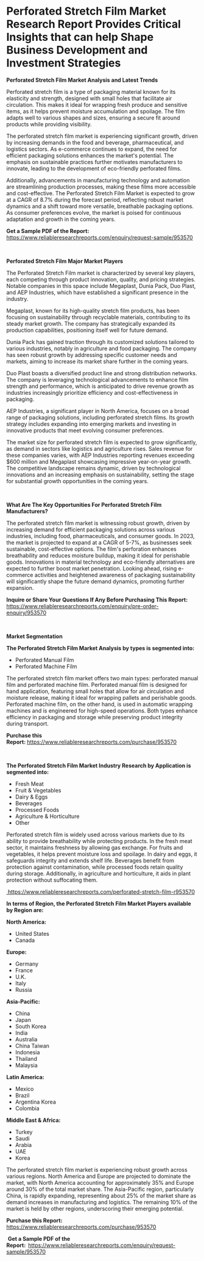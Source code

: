 <p><h1>Perforated Stretch Film Market Research Report Provides Critical Insights that can help Shape Business Development and Investment Strategies</h1></p><p><strong>Perforated Stretch Film Market Analysis and Latest Trends</strong></p>
<p><p>Perforated stretch film is a type of packaging material known for its elasticity and strength, designed with small holes that facilitate air circulation. This makes it ideal for wrapping fresh produce and sensitive items, as it helps prevent moisture accumulation and spoilage. The film adapts well to various shapes and sizes, ensuring a secure fit around products while providing visibility.</p><p>The perforated stretch film market is experiencing significant growth, driven by increasing demands in the food and beverage, pharmaceutical, and logistics sectors. As e-commerce continues to expand, the need for efficient packaging solutions enhances the market's potential. The emphasis on sustainable practices further motivates manufacturers to innovate, leading to the development of eco-friendly perforated films.</p><p>Additionally, advancements in manufacturing technology and automation are streamlining production processes, making these films more accessible and cost-effective. The Perforated Stretch Film Market is expected to grow at a CAGR of 8.7% during the forecast period, reflecting robust market dynamics and a shift toward more versatile, breathable packaging options. As consumer preferences evolve, the market is poised for continuous adaptation and growth in the coming years.</p></p>
<p><strong>Get a Sample PDF of the Report:&nbsp;</strong> <a href="https://www.reliableresearchreports.com/enquiry/request-sample/953570?utm_campaign=48&utm_medium=2&utm_source=Github&utm_content=ia&utm_term=18042025&utm_id=perforated-stretch-film">https://www.reliableresearchreports.com/enquiry/request-sample/953570</a></p>
<p>&nbsp;</p>
<p><strong>Perforated Stretch Film Major Market Players</strong></p>
<p><p>The Perforated Stretch Film market is characterized by several key players, each competing through product innovation, quality, and pricing strategies. Notable companies in this space include Megaplast, Dunia Pack, Duo Plast, and AEP Industries, which have established a significant presence in the industry.</p><p>Megaplast, known for its high-quality stretch film products, has been focusing on sustainability through recyclable materials, contributing to its steady market growth. The company has strategically expanded its production capabilities, positioning itself well for future demand.</p><p>Dunia Pack has gained traction through its customized solutions tailored to various industries, notably in agriculture and food packaging. The company has seen robust growth by addressing specific customer needs and markets, aiming to increase its market share further in the coming years.</p><p>Duo Plast boasts a diversified product line and strong distribution networks. The company is leveraging technological advancements to enhance film strength and performance, which is anticipated to drive revenue growth as industries increasingly prioritize efficiency and cost-effectiveness in packaging.</p><p>AEP Industries, a significant player in North America, focuses on a broad range of packaging solutions, including perforated stretch films. Its growth strategy includes expanding into emerging markets and investing in innovative products that meet evolving consumer preferences. </p><p>The market size for perforated stretch film is expected to grow significantly, as demand in sectors like logistics and agriculture rises. Sales revenue for these companies varies, with AEP Industries reporting revenues exceeding $600 million and Megaplast showcasing impressive year-on-year growth. The competitive landscape remains dynamic, driven by technological innovations and an increasing emphasis on sustainability, setting the stage for substantial growth opportunities in the coming years.</p></p>
<p>&nbsp;</p>
<p><strong>What Are The Key Opportunities For Perforated Stretch Film Manufacturers?</strong></p>
<p><p>The perforated stretch film market is witnessing robust growth, driven by increasing demand for efficient packaging solutions across various industries, including food, pharmaceuticals, and consumer goods. In 2023, the market is projected to expand at a CAGR of 5-7%, as businesses seek sustainable, cost-effective options. The film's perforation enhances breathability and reduces moisture buildup, making it ideal for perishable goods. Innovations in material technology and eco-friendly alternatives are expected to further boost market penetration. Looking ahead, rising e-commerce activities and heightened awareness of packaging sustainability will significantly shape the future demand dynamics, promoting further expansion.</p></p>
<p><strong>Inquire or Share Your Questions If Any Before Purchasing This Report:</strong> <a href="https://www.reliableresearchreports.com/enquiry/pre-order-enquiry/953570?utm_campaign=48&utm_medium=2&utm_source=Github&utm_content=ia&utm_term=18042025&utm_id=perforated-stretch-film">https://www.reliableresearchreports.com/enquiry/pre-order-enquiry/953570</a></p>
<p>&nbsp;</p>
<p><strong>Market Segmentation</strong></p>
<p><strong>The Perforated Stretch Film Market Analysis by types is segmented into:</strong></p>
<p><ul><li>Perforated Manual Film</li><li>Perforated Machine Film</li></ul></p>
<p><p>The perforated stretch film market offers two main types: perforated manual film and perforated machine film. Perforated manual film is designed for hand application, featuring small holes that allow for air circulation and moisture release, making it ideal for wrapping pallets and perishable goods. Perforated machine film, on the other hand, is used in automatic wrapping machines and is engineered for high-speed operations. Both types enhance efficiency in packaging and storage while preserving product integrity during transport.</p></p>
<p><strong>Purchase this Report:&nbsp;</strong><a href="https://www.reliableresearchreports.com/purchase/953570?utm_campaign=48&utm_medium=2&utm_source=Github&utm_content=ia&utm_term=18042025&utm_id=perforated-stretch-film">https://www.reliableresearchreports.com/purchase/953570</a></p>
<p>&nbsp;</p>
<p><strong>The Perforated Stretch Film Market Industry Research by Application is segmented into:</strong></p>
<p><ul><li>Fresh Meat</li><li>Fruit & Vegetables</li><li>Dairy & Eggs</li><li>Beverages</li><li>Processed Foods</li><li>Agriculture & Horticulture</li><li>Other</li></ul></p>
<p><p>Perforated stretch film is widely used across various markets due to its ability to provide breathability while protecting products. In the fresh meat sector, it maintains freshness by allowing gas exchange. For fruits and vegetables, it helps prevent moisture loss and spoilage. In dairy and eggs, it safeguards integrity and extends shelf life. Beverages benefit from protection against contamination, while processed foods retain quality during storage. Additionally, in agriculture and horticulture, it aids in plant protection without suffocating them.</p></p>
<p><a href="https://www.reliableresearchreports.com/perforated-stretch-film-r953570?utm_campaign=48&utm_medium=2&utm_source=Github&utm_content=ia&utm_term=18042025&utm_id=perforated-stretch-film">&nbsp;https://www.reliableresearchreports.com/perforated-stretch-film-r953570</a></p>
<p><strong>In terms of Region, the Perforated Stretch Film Market Players available by Region are:</strong></p>
<p>
    <p> <strong> North America: </strong>
        <ul>
            <li>United States</li>
            <li>Canada</li>
        </ul>
        </p> 
    <p> <strong> Europe: </strong>
        <ul>
            <li>Germany</li>
            <li>France</li>
            <li>U.K.</li>
            <li>Italy</li>
            <li>Russia</li>
        </ul>
        </p> 
    <p> <strong> Asia-Pacific: </strong>
        <ul>
            <li>China</li>
            <li>Japan</li>
            <li>South Korea</li>
            <li>India</li>
            <li>Australia</li>
            <li>China Taiwan</li>
            <li>Indonesia</li>
            <li>Thailand</li>
            <li>Malaysia</li>
        </ul>
        </p> 
    <p> <strong> Latin America: </strong>
        <ul>
            <li>Mexico</li>
            <li>Brazil</li>
            <li>Argentina Korea</li>
            <li>Colombia</li>
        </ul>
        </p> 
    <p> <strong> Middle East & Africa: </strong>
        <ul>
            <li>Turkey</li>
            <li>Saudi</li>
            <li>Arabia</li>
            <li>UAE</li>
            <li>Korea</li>
        </ul>
    </p>
    </p>
<p><p>The perforated stretch film market is experiencing robust growth across various regions. North America and Europe are projected to dominate the market, with North America accounting for approximately 35% and Europe around 30% of the total market share. The Asia-Pacific region, particularly China, is rapidly expanding, representing about 25% of the market share as demand increases in manufacturing and logistics. The remaining 10% of the market is held by other regions, underscoring their emerging potential.</p></p>
<p><strong>Purchase this Report: </strong><a href="https://www.reliableresearchreports.com/purchase/953570?utm_campaign=48&utm_medium=2&utm_source=Github&utm_content=ia&utm_term=18042025&utm_id=perforated-stretch-film">https://www.reliableresearchreports.com/purchase/953570</a></p>
<p>&nbsp;<strong>Get a Sample PDF of the Report:&nbsp;&nbsp;</strong><a href="https://www.reliableresearchreports.com/enquiry/request-sample/953570?utm_campaign=48&utm_medium=2&utm_source=Github&utm_content=ia&utm_term=18042025&utm_id=perforated-stretch-film">https://www.reliableresearchreports.com/enquiry/request-sample/953570</a></p>
<p><strong></strong></p>
<p><p></p><p></p><p></p></p>